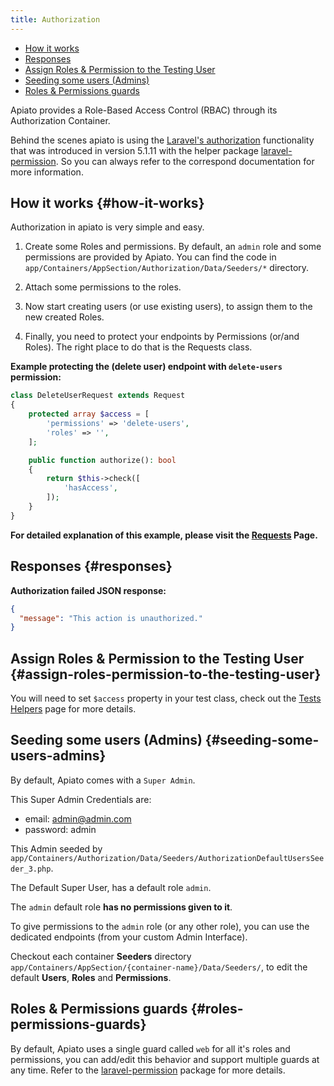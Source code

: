 ```yaml
---
title: Authorization
---
```


- [How it works](#how-it-works)
- [Responses](#responses)
- [Assign Roles & Permission to the Testing User](#assign-roles-permission-to-the-testing-user)
- [Seeding some users (Admins)](#seeding-some-users-admins)
- [Roles & Permissions guards](#roles-permissions-guards)

Apiato provides a Role-Based Access Control (RBAC) through its Authorization Container.

Behind the scenes apiato is using the [Laravel's authorization](https://laravel.com/docs/authorization) functionality that was introduced in version 5.1.11 with the helper package [laravel-permission](https://github.com/spatie/laravel-permission). So you can always refer to the correspond documentation for more information.

## How it works {#how-it-works}

Authorization in apiato is very simple and easy.

1) Create some Roles and permissions. By default, an `admin` role and some permissions are provided by Apiato. You can find the code in `app/Containers/AppSection/Authorization/Data/Seeders/*` directory.

2) Attach some permissions to the roles.

3) Now start creating users (or use existing users), to assign them to the new created Roles.

4) Finally, you need to protect your endpoints by Permissions (or/and Roles). The right place to do that is the Requests class.

**Example protecting the (delete user) endpoint with `delete-users` permission:**

```php
class DeleteUserRequest extends Request
{
    protected array $access = [
        'permissions' => 'delete-users',
        'roles' => '',
    ];

    public function authorize(): bool
    {
        return $this->check([
            'hasAccess',
        ]);
    }
}

```

**For detailed explanation of this example, please visit the [Requests](../Main%20Components/requests) Page.**

## Responses {#responses}

**Authorization failed JSON response:**

```json
{
  "message": "This action is unauthorized."
}
```

## Assign Roles & Permission to the Testing User {#assign-roles-permission-to-the-testing-user}

You will need to set `$access` property in your test class, check out the [Tests Helpers](../Testing/tests-helpers) page for more details.

## Seeding some users (Admins) {#seeding-some-users-admins}

By default, Apiato comes with a `Super Admin`.

This Super Admin Credentials are:

+ email: admin@admin.com
+ password: admin

This Admin seeded by `app/Containers/Authorization/Data/Seeders/AuthorizationDefaultUsersSeeder_3.php`.

The Default Super User, has a default role `admin`.

The `admin` default role **has no permissions given to it**.

To give permissions to the `admin` role (or any other role), you can use the dedicated endpoints (from your custom Admin Interface).

Checkout each container **Seeders** directory `app/Containers/AppSection/{container-name}/Data/Seeders/`, to edit the default **Users**, **Roles** and **Permissions**.

## Roles & Permissions guards {#roles-permissions-guards}

By default, Apiato uses a single guard called `web` for all it's roles and permissions, you can add/edit this behavior and support multiple guards at any time. Refer to the [laravel-permission](https://github.com/spatie/laravel-permission#using-multiple-guards) package for more details.
